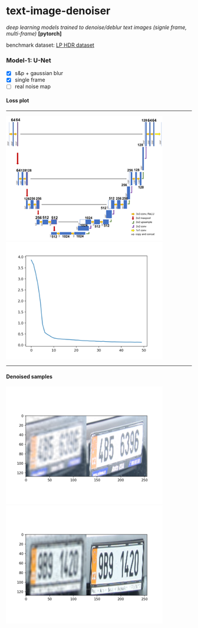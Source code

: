 # text-image-denoiser

*deep learning models trained to denoise/deblur text images (signle frame, multi-frame)* **[pytorch]**

benchmark dataset: [LP HDR dataset](http://academictorrents.com/details/8ed33d02d6b36c389dd077ea2478cc83ad117ef3) 

### Model-1: U-Net

- [x] s&p + gaussian blur
- [x] single frame
- [ ] real noise map

#### Loss plot
<hr>
<img src="unet.png" width="425" alt="UNet loss">   <img src="model_loss_unet.png" width="425" alt="UNet loss">
<hr>

#### Denoised samples

<img src="unet_demo/demo0.png" width="425"/> <img src="unet_demo/demo7.png" width="425"/>
